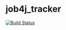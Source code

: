 # job4j_tracker

[![Build Status](https://travis-ci.org/kalenikov/job4j_tracker.svg?branch=master)](https://travis-ci.org/kalenikov/job4j_tracker)